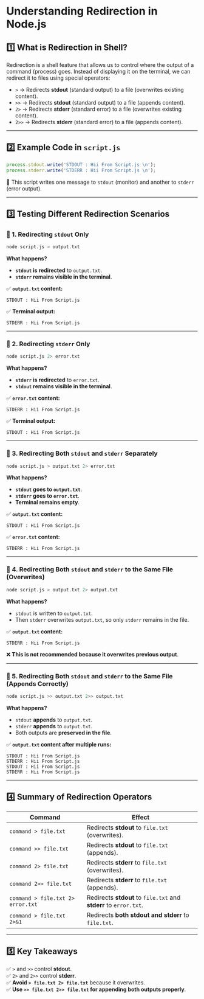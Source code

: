 # **Understanding Redirection in Node.js**  

## **1️⃣ What is Redirection in Shell?**  
Redirection is a shell feature that allows us to control where the output of a command (process) goes. Instead of displaying it on the terminal, we can redirect it to files using special operators:  
- `>` → Redirects **stdout** (standard output) to a file (overwrites existing content).  
- `>>` → Redirects **stdout** (standard output) to a file (appends content).  
- `2>` → Redirects **stderr** (standard error) to a file (overwrites existing content).  
- `2>>` → Redirects **stderr** (standard error) to a file (appends content).  

---

## **2️⃣ Example Code in `script.js`**  
```javascript
process.stdout.write('STDOUT : Hii From Script.js \n');
process.stderr.write('STDERR : Hii From Script.js \n');
```
🔹 This script writes one message to `stdout` (monitor) and another to `stderr` (error output).  

---

## **3️⃣ Testing Different Redirection Scenarios**  

### **🔹 1. Redirecting `stdout` Only**  
```bash
node script.js > output.txt
```
**What happens?**  
- **`stdout` is redirected** to `output.txt`.  
- **`stderr` remains visible in the terminal**.  

✅ **`output.txt` content:**  
```
STDOUT : Hii From Script.js 
```
✅ **Terminal output:**  
```
STDERR : Hii From Script.js
```

---

### **🔹 2. Redirecting `stderr` Only**  
```bash
node script.js 2> error.txt
```
**What happens?**  
- **`stderr` is redirected** to `error.txt`.  
- **`stdout` remains visible in the terminal**.  

✅ **`error.txt` content:**  
```
STDERR : Hii From Script.js 
```
✅ **Terminal output:**  
```
STDOUT : Hii From Script.js
```

---

### **🔹 3. Redirecting Both `stdout` and `stderr` Separately**  
```bash
node script.js > output.txt 2> error.txt
```
**What happens?**  
- **`stdout` goes to `output.txt`**.  
- **`stderr` goes to `error.txt`**.  
- **Terminal remains empty**.  

✅ **`output.txt` content:**  
```
STDOUT : Hii From Script.js 
```
✅ **`error.txt` content:**  
```
STDERR : Hii From Script.js 
```

---

### **🔹 4. Redirecting Both `stdout` and `stderr` to the Same File (Overwrites)**  
```bash
node script.js > output.txt 2> output.txt
```
**What happens?**  
- `stdout` is written to `output.txt`.  
- Then `stderr` overwrites `output.txt`, so only `stderr` remains in the file.  

✅ **`output.txt` content:**  
```
STDERR : Hii From Script.js
```
❌ **This is not recommended because it overwrites previous output**.  

---

### **🔹 5. Redirecting Both `stdout` and `stderr` to the Same File (Appends Correctly)**  
```bash
node script.js >> output.txt 2>> output.txt
```
**What happens?**  
- `stdout` **appends** to `output.txt`.  
- `stderr` **appends** to `output.txt`.  
- Both outputs are **preserved in the file**.  

✅ **`output.txt` content after multiple runs:**  
```
STDOUT : Hii From Script.js 
STDERR : Hii From Script.js 
STDOUT : Hii From Script.js 
STDERR : Hii From Script.js 
```

---

## **4️⃣ Summary of Redirection Operators**  

| Command | Effect |
|---------|--------|
| `command > file.txt` | Redirects **stdout** to `file.txt` (overwrites). |
| `command >> file.txt` | Redirects **stdout** to `file.txt` (appends). |
| `command 2> file.txt` | Redirects **stderr** to `file.txt` (overwrites). |
| `command 2>> file.txt` | Redirects **stderr** to `file.txt` (appends). |
| `command > file.txt 2> error.txt` | Redirects **stdout** to `file.txt` and **stderr** to `error.txt`. |
| `command > file.txt 2>&1` | Redirects **both stdout and stderr** to `file.txt`. |

---

## **5️⃣ Key Takeaways**  
✅ `>` and `>>` control **stdout**.  
✅ `2>` and `2>>` control **stderr**.  
✅ **Avoid `> file.txt 2> file.txt`** because it overwrites.  
✅ **Use `>> file.txt 2>> file.txt` for appending both outputs properly**.